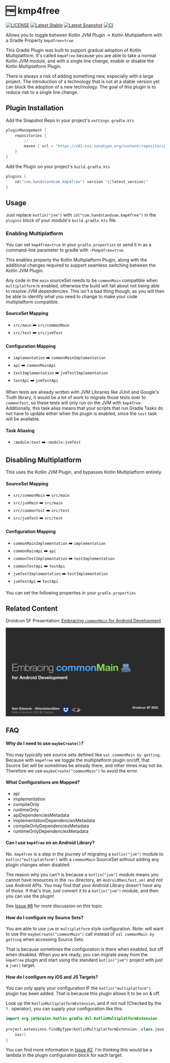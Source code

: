 # 🆓 kmp4free
[![LICENSE](https://img.shields.io/badge/License-Apache%202.0-blue.svg)](https://github.com/handstandsam/kmp4free/blob/main/LICENSE)
[![Latest Stable](https://img.shields.io/badge/dynamic/xml?url=https://repo1.maven.org/maven2/com/handstandsam/kmp4free/kmp4free/maven-metadata.xml&label=Latest%20Stable&color=green&query=.//versioning/latest)](https://repo1.maven.org/maven2/com/handstandsam/kmp4free/kmp4free)
[![Latest Snapshot](https://img.shields.io/badge/dynamic/xml?url=https://s01.oss.sonatype.org/content/repositories/snapshots/com/handstandsam/kmp4free/kmp4free/maven-metadata.xml&label=Latest%20Snapshot&color=blue&query=.//versioning/latest)](https://s01.oss.sonatype.org/content/repositories/snapshots/com/handstandsam/com.handstandsam.kmp4free.gradle.plugin/)
[![CI](https://github.com/handstandsam/kmp4free/workflows/CI/badge.svg)](https://github.com/handstandsam/kmp4free/actions?query=branch%3Amain)

Allows you to toggle between Kotlin JVM Plugin -> Kotlin Multiplatform with a Gradle Property `kmp4free=true`.

This Gradle Plugin was built to support gradual adoption of Kotlin Multiplatform.  It's called `kmp4free` because you are able to take a normal Kotlin JVM module, and with a single line change, enable or disable the Kotlin Multiplatform Plugin.

There is always a risk of adding something new, especially with a large project. The introduction of a technology that is not at a stable version yet can block the adoption of a new technology.  The goal of this plugin is to reduce risk to a single line change.

## Plugin Installation
Add the Snapshot Repo in your project's `settings.gradle.kts`
```kotlin
pluginManagement {
    repositories {
        // ...
        maven { url = "https://s01.oss.sonatype.org/content/repositories/snapshots/" }
    }
}
```

Add the Plugin on your project's `build.gradle.kts`
```kotlin
plugins {
    id("com.handstandsam.kmp4free") version "${latest_version}"
}
```

## Usage
Just replace `kotlin("jvm")` with `id("com.handstandsam.kmp4free")` in the `plugins` block of your module's `build.gradle.kts` file.

### Enabling Multiplatform
You can set `kmp4free=true` in your `gradle.properties` or send it in as a command-line parameter to gradle with `-Pkmp4free=true`.

This enables property the Kotlin Multiplatform Plugin, along with the additional changes required to support seamless switching between the Kotlin JVM Plugin.

Any code in the `main` sourceSet needs to be `commonMain` compatible when `multiplatform` is enabled, otherwise the build will fail about not being able to resolve JVM dependencies.  This isn't a bad thing though, as you will then be able to identify what you need to change to make your code multiplatform compatible.

#### SourceSet Mapping
* `src/main` ➡️ `src/commonMain`
* `src/test` ➡️ `src/jvmTest`

#### Configuration Mapping
* `implementation` ➡️ `commonMainImplementation`
* `api` ➡️ `commonMainApi`
* `testImplementation` ➡️ `jvmTestImplementation`
* `testApi` ➡️ `jvmTestApi`

When tests are already written with JVM Libraries like JUnit and Google's Truth library, it would be a lot of work to migrate those tests over to `commonTest`, so these tests will only run on the JVM with `kmp4free`.  Additionally, this task alias means that your scripts that run Gradle Tasks do not have to update either when the plugin is enabled, since the `test` task will be available.

#### Task Aliasing
* `:module:test` ➡️ `:module:jvmTest`

## Disabling Multiplatform
This uses the Kotlin JVM Plugin, and bypasses Kotlin Multiplatform entirely.

#### SourceSet Mapping
* `src/commonMain` ➡️ `src/main`
* `src/jvmMain` ➡️ `src/main`
* `src/commonTest` ➡️ `src/test`
* `src/jvmTest` ➡️ `src/test`


#### Configuration Mapping
* `commonMainImplementation` ➡️ `implementation`
* `commonMainApi` ➡️ `api`
* `commonTestImplementation` ➡️ `testImplementation`
* `commonTestApi` ➡️ `testApi`
* `jvmTestImplementation` ➡️ `testImplementation`
* `jvmTestApi` ➡️ `testApi`

You can set the following properties in your `gradle.properties`

## Related Content

Droidcon SF Presentation: [Embracing `commonMain` for Android Development](https://speakerdeck.com/handstandsam/embracing-commonmain-for-android-development-droidcon-sf-2022)

[![](docs/images/embracing_common_main_presentation_cover.png)](https://speakerdeck.com/handstandsam/embracing-commonmain-for-android-development-droidcon-sf-2022)

## FAQ

#### Why do I need to use `maybeCreate()`?
You may typically see source sets defined like `val commonMain by getting`.  Because with `kmp4free` we toggle the multiplatform plugin on/off, that Source Set will be sometimes be already there, and other times may not be. Therefore we use `maybeCreate("commonMain")` to avoid the error.

#### What Configurations are Mapped?
* api
* implementation
* compileOnly
* runtimeOnly
* apiDependenciesMetadata
* implementationDependenciesMetadata
* compileOnlyDependenciesMetadata
* runtimeOnlyDependenciesMetadata

#### Can I use `kmp4free` on an Android Library?

No. `kmp4free` is a step in the journey of migrating a `kotlin("jvm")` module to `kotlin("multiplatform")` with a `commonMain` SourceSet without adding any plugin changes when disabled.

The reason why you can't is because a `kotlin("jvm")` module means you cannot have resources in the `res` directory, an `AndroidManifest.xml` and not use Android APIs.  You may find that your Android Library doesn't have any of those.  If that's true, just convert it to a `kotlin("jvm")` module, and then you can use the plugin!

See [Issue #6](https://github.com/handstandsam/kmp4free/issues/6) for more discussion on this topic.


#### How do I configure my Source Sets?
You are able to use `jvm` or `multiplatform` style configuration.  Note: will want to use the `maybeCreate("commonMain")` call instead of `val commonMain by getting` when accessing Source Sets.

That is because sometimes the configuration is there when enabled, but off when disabled.  When you are ready, you can migrate away from the `kmp4free` plugin and start using the standard `kotlin("jvm")` project with just a `jvm()` target.

#### How do I configure my iOS and JS Targets?

You can only apply your configuration IF the `kotlin("multiplatform")` plugin has been added.  That is because this plugin allows it to be on & off.

Look up the `KotlinMultiplatformExtension`, and if not null (Checked by the `?.` operator), you can supply your configuration like this:
```kotlin
import org.jetbrains.kotlin.gradle.dsl.KotlinMultiplatformExtension

project.extensions.findByType(KotlinMultiplatformExtension::class.java)?.apply {
    ios()
}
```

You can find more information in [Issue #2](https://github.com/handstandsam/kmp4free/issues/2).  I'm thinking this would be a lambda in the plugin configuration block for each target.
